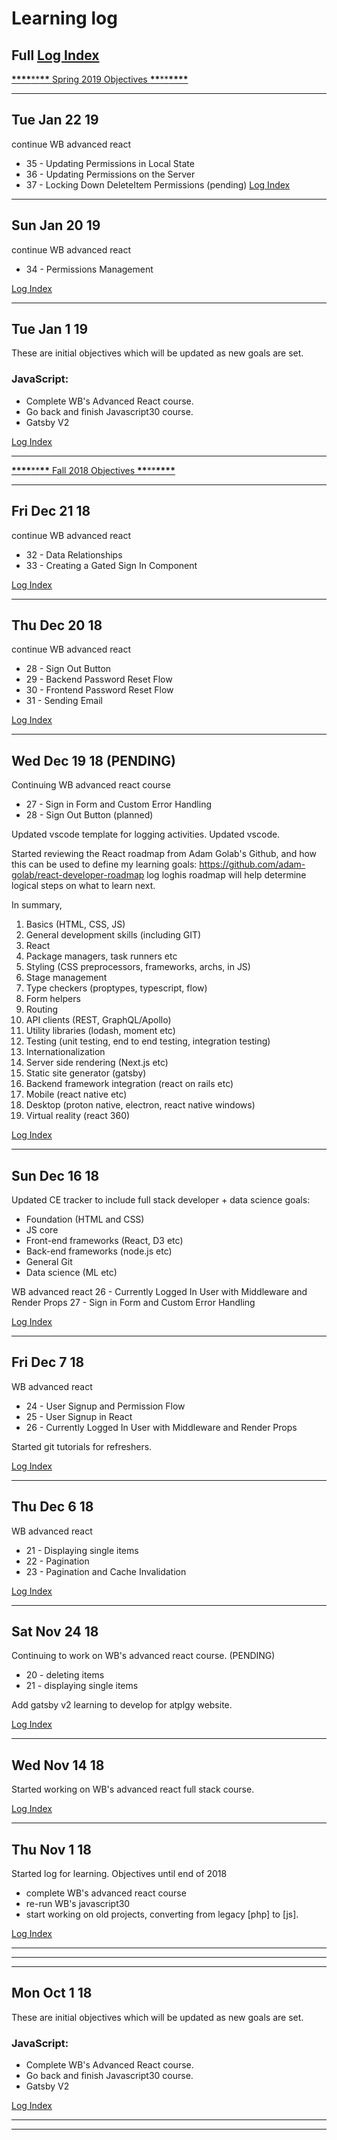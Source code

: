 # Learning log

## Full [Log Index]

[**\*\*\*\***\*\***\*\*** Spring 2019 Objectives **\*\***\*\***\*\*\*\***](https://github.com/perkarlsson/CE/blob/master/log.md#tue-jan-1-19)

---

## Tue Jan 22 19

continue WB advanced react

- 35 - Updating Permissions in Local State
- 36 - Updating Permissions on the Server
- 37 - Locking Down DeleteItem Permissions (pending)
[Log Index]

---

## Sun Jan 20 19

continue WB advanced react

- 34 - Permissions Management

[Log Index]

---

## Tue Jan 1 19

These are initial objectives which will be updated as new goals are set.

### JavaScript:

- Complete WB's Advanced React course.
- Go back and finish Javascript30 course.
- Gatsby V2

[Log Index]

---

[**\*\*\*\***\*\***\*\*** Fall 2018 Objectives **\*\***\*\***\*\*\*\***](https://github.com/perkarlsson/CE/blob/master/log.md#mon-oct-1-18)

---

## Fri Dec 21 18

continue WB advanced react

- 32 - Data Relationships
- 33 - Creating a Gated Sign In Component

[Log Index]

---

## Thu Dec 20 18

continue WB advanced react

- 28 - Sign Out Button
- 29 - Backend Password Reset Flow
- 30 - Frontend Password Reset Flow
- 31 - Sending Email

[Log Index]

---

## Wed Dec 19 18 (PENDING)

Continuing WB advanced react course

- 27 - Sign in Form and Custom Error Handling
- 28 - Sign Out Button (planned)

Updated vscode template for logging activities. Updated vscode.

Started reviewing the React roadmap from Adam Golab's Github, and how this can be used to define my learning goals:
https://github.com/adam-golab/react-developer-roadmap
log
loghis roadmap will help determine logical steps on what to learn next.

In summary,

1. Basics (HTML, CSS, JS)
2. General development skills (including GIT)
3. React
4. Package managers, task runners etc
5. Styling (CSS preprocessors, frameworks, archs, in JS)
6. Stage management
7. Type checkers (proptypes, typescript, flow)
8. Form helpers
9. Routing
10. API clients (REST, GraphQL/Apollo)
11. Utility libraries (lodash, moment etc)
12. Testing (unit testing, end to end testing, integration testing)
13. Internationalization
14. Server side rendering (Next.js etc)
15. Static site generator (gatsby)
16. Backend framework integration (react on rails etc)
17. Mobile (react native etc)
18. Desktop (proton native, electron, react native windows)
19. Virtual reality (react 360)

[Log Index]

---

## Sun Dec 16 18

Updated CE tracker to include full stack developer + data science goals:

- Foundation (HTML and CSS)
- JS core
- Front-end frameworks (React, D3 etc)
- Back-end frameworks (node.js etc)
- General Git
- Data science (ML etc)

WB advanced react
26 - Currently Logged In User with Middleware and Render Props
27 - Sign in Form and Custom Error Handling

[Log Index]

---

## Fri Dec 7 18

WB advanced react

- 24 - User Signup and Permission Flow
- 25 - User Signup in React
- 26 - Currently Logged In User with Middleware and Render Props

Started git tutorials for refreshers.

[Log Index]

---

## Thu Dec 6 18

WB advanced react

- 21 - Displaying single items
- 22 - Pagination
- 23 - Pagination and Cache Invalidation

[Log Index]

---

## Sat Nov 24 18

Continuing to work on WB's advanced react course. (PENDING)

- 20 - deleting items
- 21 - displaying single items

Add gatsby v2 learning to develop for atplgy website.

[Log Index]

---

## Wed Nov 14 18

Started working on WB's advanced react full stack course.

[Log Index]

---

## Thu Nov 1 18

Started log for learning. Objectives until end of 2018

- complete WB's advanced react course
- re-run WB's javascript30
- start working on old projects, converting from legacy [php] to [js].

[Log Index]

---

[log index]: https://github.com/perkarlsson/CE/blob/master/log-index.md#log-index

---

---

## Mon Oct 1 18

These are initial objectives which will be updated as new goals are set.

### JavaScript:

- Complete WB's Advanced React course.
- Go back and finish Javascript30 course.
- Gatsby V2

[Log Index]

---

---
